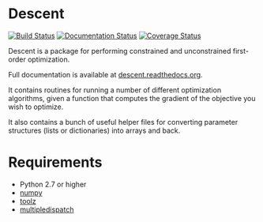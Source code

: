 # Descent

[![Build Status](https://travis-ci.org/nirum/descent.svg?branch=master)](https://travis-ci.org/nirum/descent)
[![Documentation Status](https://readthedocs.org/projects/descent/badge/?version=latest)](http://descent.readthedocs.org/en/latest/?badge=latest)
[![Coverage Status](https://coveralls.io/repos/nirum/descent/badge.svg?branch=master&service=github)](https://coveralls.io/github/nirum/descent?branch=master)

Descent is a package for performing constrained and unconstrained first-order optimization.

Full documentation is available at [descent.readthedocs.org](http://descent.readthedocs.org/en/latest/).

It contains routines for running a number of different optimization algorithms, given a function that computes the gradient of the objective you wish to optimize.

It also contains a bunch of useful helper files for converting parameter structures (lists or dictionaries) into arrays and back.

# Requirements

- Python 2.7 or higher
- [numpy](http://www.numpy.org)
- [toolz](https://github.com/pytoolz/toolz)
- [multipledispatch](https://github.com/mrocklin/multipledispatch)
